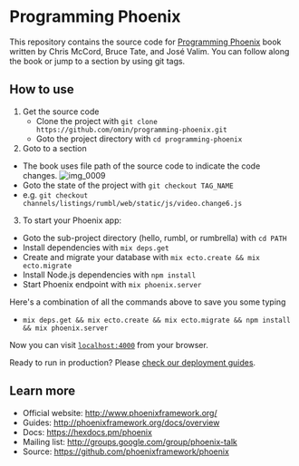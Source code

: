 # Programming Phoenix
This repository contains the source code for [Programming Phoenix](https://pragprog.com/book/phoenix/programming-phoenix) book written by Chris McCord, Bruce Tate, and José Valim. You can follow along the book or jump to a section by using git tags.

## How to use
1. Get the source code
   * Clone the project with `git clone https://github.com/omin/programming-phoenix.git`
   * Goto the project directory with `cd programming-phoenix`
2. Goto to a section
  * The book uses file path of the source code to indicate the code changes.
  ![img_0009](https://cloud.githubusercontent.com/assets/3143154/17651475/869ab072-621c-11e6-87c3-fa7b54d0be75.jpg)
  * Goto the state of the project with `git checkout TAG_NAME`
  * e.g. `git checkout channels/listings/rumbl/web/static/js/video.change6.js`
3. To start your Phoenix app:
  * Goto the sub-project directory (hello, rumbl, or rumbrella) with `cd PATH`
  * Install dependencies with `mix deps.get`
  * Create and migrate your database with `mix ecto.create && mix ecto.migrate`
  * Install Node.js dependencies with `npm install`
  * Start Phoenix endpoint with `mix phoenix.server`
  
  Here's a combination of all the commands above to save you some typing
  * `mix deps.get && mix ecto.create && mix ecto.migrate && npm install && mix phoenix.server`

Now you can visit [`localhost:4000`](http://localhost:4000) from your browser.

Ready to run in production? Please [check our deployment guides](http://www.phoenixframework.org/docs/deployment).

## Learn more

  * Official website: http://www.phoenixframework.org/
  * Guides: http://phoenixframework.org/docs/overview
  * Docs: https://hexdocs.pm/phoenix
  * Mailing list: http://groups.google.com/group/phoenix-talk
  * Source: https://github.com/phoenixframework/phoenix
